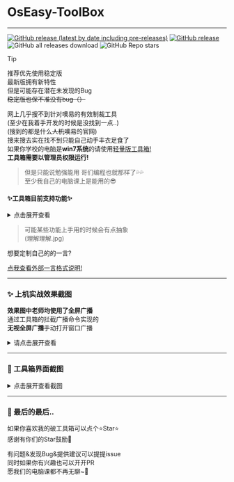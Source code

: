 # OsEasy-ToolBox

---

[![GitHub release (latest by date including pre-releases)](https://img.shields.io/github/v/release/ZiHaoSaMa66/OsEasy-ToolBox?label=%E6%9C%80%E6%96%B0%E7%89%88&style=for-the-badge&include_prereleases&color=pink)](https://github.com/ZiHaoSaMa66/OsEasy-ToolBox/releases)
[![GitHub release](https://img.shields.io/github/release/ZiHaoSaMa66/OsEasy-ToolBox.svg?color=green&style=for-the-badge&label=%E7%A8%B3%E5%AE%9A%E7%89%88)](https://github.com/ZiHaoSaMa66/OsEasy-ToolBox/releases/latest)
![GitHub all releases download](https://img.shields.io/github/downloads/ZiHaoSaMa66/OsEasy-ToolBox/total?style=for-the-badge&label=%E6%80%BB%E4%B8%8B%E8%BD%BD%E9%87%8F&color=orange)
![GitHub Repo stars](https://img.shields.io/github/stars/ZiHaoSaMa66/OsEasy-ToolBox?style=for-the-badge&color=blue)

> [!TIP]  
> 推荐优先使用稳定版    
> 最新版拥有新特性    
> 但是可能存在潜在未发现的Bug     
> ~~稳定版也保不准没有bug（）~~          

网上几乎搜不到针对噢易的有效制裁工具     
(至少在我着手开发的时候是没找到一点..)     
(搜到的都是什么~~人机~~噢易的官网)    
搜来搜去实在找不到只能自己动手丰衣足食了   
如果你学校的电脑是**win7系统**的请使用[轻量版工具箱!](https://github.com/ZiHaoSaMa66/OsEasy-ToolBox-Lite)     
**工具箱需要以管理员权限运行!**   
> 但是只能说勉强能用 哥们编程也就那样了💦💦    
> 至少我自己的电脑课上是能用的😎       
 

#### ✨工具箱目前支持功能✨

<details>
<summary>点击展开查看</summary>

- 进程管理
  - 停止&启动学生端根服务
  - 一键重启学生端
  - 替换粘滞键为cmd脚本
  - 外部cmd脚本守护进程
  - 挂起学生端主进程
  - 打开噢易自带工具
- 其他管理
  - 删除键盘锁驱动&控屏锁定程序
  - 恢复删除掉的备份文件
  - 仅恢复控屏锁定程序
  - 解除网络限制锁
  - Alt+X快捷键屏幕截图
- 屏幕广播管理
  - 替换拦截广播命令程序
  - 运行拦截窗口化广播命令
  - 恢复原有广播程序
  - Alt+K 杀屏幕广播进程
  - Ctrl+Alt+F 运行全屏广播命令
- 外观调整
  - 亮色/暗色主题切换
  - 加载外部一言
  - 自定义显示字体
  - 更换自定义背景图片
  - 背景图片调整透明度

</details>

> 可能某些功能上手用的时候会有点抽象     
> (理解理解.jpg)   

想要定制自己的的一言?   

[点我查看外部一言格式说明!](https://github.com/ZiHaoSaMa66/OsEasy-ToolBox/blob/main/外部一言格式说明.md)

----

### ✨ 上机实战效果截图

**效果图中老师均使用了全屏广播**    
通过工具箱的拦截广播命令实现的     
**无视全屏广播**手动打开窗口广播     

<details>
<summary>请点击展开查看</summary>

工具箱内有一个启动输入动态密码环节   
动态密码为电脑的**时间+日期**   
🌰 举个例子:   
假设现在的时间是``2023/11/23 9:02``  
则动态密码为 ``090220231123``    
**若剩余输入密码次数归0**   
**将会触发蓝屏惩罚**   
> ~~可以把工具箱丢留给下一个人~~  
> ~~没准Ta就触发蓝屏惩罚了~~😉   

要是懒得输入密码  
或者是想要将工具箱分享给你的好同学们   
也可以下载无密码版本的  
> ~~只是可能会少一点坑人的乐趣~~ 🤫(咳咳)

</details>

----

### 👀 工具箱界面截图   
<details>
<summary>点击展开查看截图</summary>
  
![1](https://github.com/user-attachments/assets/d9b8b8bf-9a82-4ca7-b0a7-822d230b4910)

![2](https://github.com/user-attachments/assets/9b55ea88-4752-4e13-8be2-3ee4698dbcd0)

![3](https://github.com/user-attachments/assets/0c5d8c07-8538-45ee-8d84-c302ce4e8634)

![4](https://github.com/ZiHaoSaMa66/OsEasy-ToolBox/assets/134737096/3b011ff9-1808-4a26-81e2-89d72bccf383)

![5](https://github.com/user-attachments/assets/3aa601da-56d1-4a5f-9a63-642722c1cb7f)


</details>

----

### 🌈 最后的最后..
如果你喜欢我的破工具箱可以点个⭐Star⭐   
感谢有你们的Star鼓励💖     

有问题&发现Bug&提供建议可以提提issue     
同时如果你有兴趣也可以开开PR    
愿我们的电脑课都不再无聊~🥳   
